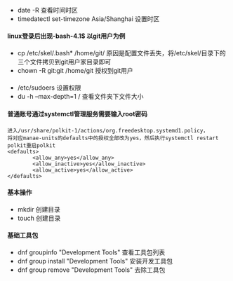 #### 
-   date -R    查看时间时区
-   timedatectl set-timezone Asia/Shanghai   设置时区

####    linux登录后出现-bash-4.1$   以git用户为例
-   cp /etc/skel/.bash* /home/git/       原因是配置文件丢失，将/etc/skel/目录下的三个文件拷贝到git用户家目录即可
-   chown -R git:git /home/git           授权到git用户

####   
-   /etc/sudoers    设置权限
-   du -h –max-depth=1 /    查看文件夹下文件大小


####    普通账号通过systemctl管理服务需要输入root密码
~~~text
进入/usr/share/polkit-1/actions/org.freedesktop.systemd1.policy，
将对应manae-units的defaults中的授权全部改为yes，然后执行systemctl restart polkit重启polkit
<defaults>
        <allow_any>yes</allow_any>
        <allow_inactive>yes</allow_inactive>
        <allow_active>yes</allow_active>
</defaults>
~~~ 



####    基本操作
-   mkdir 创建目录
-   touch 创建目录


####    基础工具包
-   dnf groupinfo "Development Tools"  查看工具包列表
-   dnf group install "Development Tools"  安装开发工具包
-   dnf group remove "Development Tools"  去除工具包